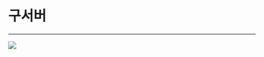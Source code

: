 # 구서버
---
<div>
	<img src="https://user-images.githubusercontent.com/36301491/46249525-bd366600-c465-11e8-824b-48e48b6aa680.jpg">
</div>

